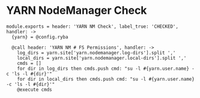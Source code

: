 
# YARN NodeManager Check

    module.exports = header: 'YARN NM Check', label_true: 'CHECKED', handler: ->
      {yarn} = @config.ryba
      
      @call header: 'YARN NM # FS Permissions', handler: ->
        log_dirs = yarn.site['yarn.nodemanager.log-dirs'].split ','
        local_dirs = yarn.site['yarn.nodemanager.local-dirs'].split ','
        cmds = []
        for dir in log_dirs then cmds.push cmd: "su -l #{yarn.user.name} -c 'ls -l #{dir}'"
        for dir in local_dirs then cmds.push cmd: "su -l #{yarn.user.name} -c 'ls -l #{dir}'"
        @execute cmds
